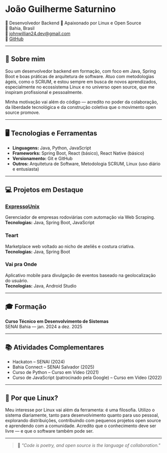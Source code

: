 # João Guilherme Saturnino

🎯 Desenvolvedor Backend
🐧 Apaixonado por Linux e Open Source  
📍 Bahia, Brasil  
📧 johnwillian24.dev@gmail.com  
🔗 [GitHub](https://github.com/JohnWilliam24dev)

---

## 👋 Sobre mim

Sou um desenvolvedor backend em formação, com foco em Java, Spring Boot e boas práticas de arquitetura de software. Atuo com metodologias ágeis, como o SCRUM, e estou sempre em busca de novos aprendizados, especialmente no ecossistema Linux e no universo open source, que me inspiram profissional e pessoalmente.

Minha motivação vai além do código — acredito no poder da colaboração, da liberdade tecnológica e da construção coletiva que o movimento open source promove.

---

## 🖥️ Tecnologias e Ferramentas

- **Linguagens:** Java, Python, JavaScript  
- **Frameworks:** Spring Boot, React (básico), React Native (básico)  
- **Versionamento:** Git e GitHub  
- **Outros:** Arquitetura de Software, Metodologia SCRUM, Linux (uso diário e entusiasta)

---

## 💻 Projetos em Destaque

### [ExpressoUnix](https://github.com/JohnWilliam24dev)
Gerenciador de empresas rodoviárias com automação via Web Scraping.  
**Tecnologias:** Java, Spring Boot, JavaScript  


### Teart
Marketplace web voltado ao nicho de ateliês e costura criativa.  
**Tecnologias:** Java, Spring Boot

### Vai pra Onde
Aplicativo mobile para divulgação de eventos baseado na geolocalização do usuário.  
**Tecnologias:** Java, Android Studio

---

## 🎓 Formação

**Curso Técnico em Desenvolvimento de Sistemas**  
SENAI Bahia — jan. 2024 a dez. 2025

---

## 📚 Atividades Complementares

- Hackaton – SENAI (2024)  
- Bahia Connect – SENAI Salvador (2025)  
- Curso de Python – Curso em Vídeo (2021)  
- Curso de JavaScript (patrocinado pela Google) – Curso em Vídeo (2022)

---

## 🐧 Por que Linux?

Meu interesse por Linux vai além da ferramenta: é uma filosofia. Utilizo o sistema diariamente, tanto para desenvolvimento quanto para uso pessoal, explorando distribuições, contribuindo com pequenos projetos open source e aprendendo com a comunidade. Acredito que o conhecimento deve ser livre — e que o software também pode ser.

---

> 💬 *"Code is poetry, and open source is the language of collaboration."*




<!---
JohnWilliam24dev/JohnWilliam24dev is a ✨ special ✨ repository because its `README.md` (this file) appears on your GitHub profile.
You can click the Preview link to take a look at your changes.
--->
